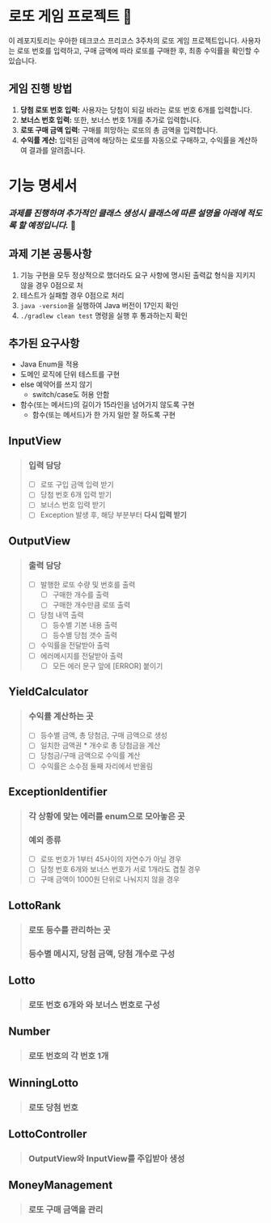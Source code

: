# 로또 게임 프로젝트 🎲

이 레포지토리는 우아한 테크코스 프리코스 3주차의 로또 게임 프로젝트입니다. 사용자는 로또 번호를 입력하고, 구매 금액에 따라 로또를 구매한 후, 최종 수익률을 확인할 수 있습니다.

## 게임 진행 방법

1. **당첨 로또 번호 입력:** 사용자는 당첨이 되길 바라는 로또 번호 6개를 입력합니다.
2. **보너스 번호 입력:** 또한, 보너스 번호 1개를 추가로 입력합니다.
3. **로또 구매 금액 입력:** 구매를 희망하는 로또의 총 금액을 입력합니다.
4. **수익률 계산:** 입력된 금액에 해당하는 로또를 자동으로 구매하고, 수익률을 계산하여 결과를 알려줍니다.

# 기능 명세서
### *과제를 진행하며 추가적인 클래스 생성시 클래스에 따른 설명을 아래에 적도록 할 예정입니다.* 🙌
## 과제 기본 공통사항
1. 기능 구현을 모두 정상적으로 했더라도 요구 사항에 명시된 출력값 형식을 지키지 않을 경우 0점으로 처
2. 테스트가 실패할 경우 0점으로 처리
3. `java -version`을 실행하여 Java 버전이 17인지 확인
4. `./gradlew clean test` 명령을 실행 후 통과하는지 확인

## 추가된 요구사항
- Java Enum을 적용
- 도메인 로직에 단위 테스트를 구현
- else 예약어를 쓰지 않기
    - switch/case도 허용 안함
- 함수(또는 메서드)의 길이가 15라인을 넘어가지 않도록 구현
    - 함수(또는 메서드)가 한 가지 일만 잘 하도록 구현

## InputView
> ### 입력 담당
> -[ ] 로또 구입 금액 입력 받기
> -[ ] 당첨 번호 6개 입력 받기
> -[ ] 보너스 번호 입력 받기
> -[ ] Exception 발생 후, 해당 부분부터 **다시 입력 받기**

## OutputView
> ### 출력 담당
> -[ ] 발행한 로또 수량 및 번호를 출력
   >    -[ ] 구매한 개수를 출력
>    -[ ] 구매한 개수만큼 로또 출력
> -[ ] 당첨 내역 출력
   >   -[ ] 등수별 기본 내용 출력
>   -[ ] 등수별 당첨 갯수 출력
> -[ ] 수익률을 전달받아 출력
> -[ ] 에러메시지를 전달받아 출력
   >   - [ ] 모든 에러 문구 앞에 [ERROR] 붙이기

## YieldCalculator
> ### 수익률 계산하는 곳
> -[ ] 등수별 금액, 총 당첨금, 구매 금액으로 생성
> -[ ] 일치한 금액권 * 개수로 총 당첨금을 계산
> -[ ] 당첨금/구매 금액으로 수익률 계산
> -[ ] 수익률은 소수점 둘째 자리에서 반올림

## ExceptionIdentifier
> ### 각 상황에 맞는 에러를 enum으로 모아놓은 곳
> ### 예외 종류
> - [ ] 로또 번호가 1부터 45사이의 자연수가 아닐 경우
> - [ ] 담청 번호 6개와 보너스 번호가 서로 1개라도 겹칠 경우
> - [ ] 구매 금액이 1000원 단위로 나눠지지 않을 경우

## LottoRank
> ### 로또 등수를 관리하는 곳
> ### 등수별 메시지, 당첨 금액, 당첨 개수로 구성

## Lotto
> ### 로또 번호 6개와 와 보너스 번호로 구성
> 

## Number
> ### 로또 번호의 각 번호 1개

## WinningLotto
> ### 로또 당첨 번호

## LottoController
> ### OutputView와 InputView를 주입받아 생성
> ### 

## MoneyManagement
> ### 로또 구매 금액을 관리